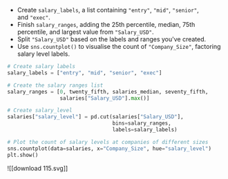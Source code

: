 - Create `salary_labels`, a list containing `"entry"`, `"mid"`, `"senior"`, and `"exec"`.
- Finish `salary_ranges`, adding the 25th percentile, median, 75th percentile, and largest value from `"Salary_USD"`.
- Split `"Salary_USD"` based on the labels and ranges you've created.
- Use `sns.countplot()` to visualise the count of `"Company_Size"`, factoring salary level labels.
```Python
# Create salary labels
salary_labels = ["entry", "mid", "senior", "exec"]

# Create the salary ranges list
salary_ranges = [0, twenty_fifth, salaries_median, seventy_fifth, 
				 salaries["Salary_USD"].max()]

# Create salary_level
salaries["salary_level"] = pd.cut(salaries["Salary_USD"],
                                  bins=salary_ranges,
                                  labels=salary_labels)

# Plot the count of salary levels at companies of different sizes
sns.countplot(data=salaries, x="Company_Size", hue="salary_level")
plt.show()
```
![[download 115.svg]]
